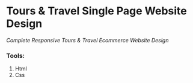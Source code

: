 # Tours & Travel Single Page Website Design

_Complete Responsive Tours & Travel Ecommerce Website Design_

### Tools:

1. Html
2. Css
